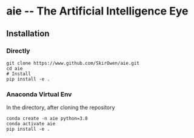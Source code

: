 # aie -- The Artificial Intelligence Eye

## Installation

### Directly

```shell
git clone https://www.github.com/SkirOwen/aie.git
cd aie
# Install
pip install -e .
```

### Anaconda Virtual Env

In the directory, after cloning the repository
```shell
conda create -n aie python=3.8
conda activate aie
pip install -e .
```
